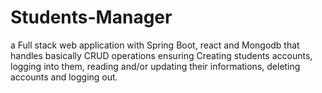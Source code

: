 # Students-Manager
a
Full stack web application with Spring Boot, react and Mongodb that handles basically CRUD operations ensuring Creating students accounts, logging into them, reading and/or updating their informations, deleting accounts and logging out.
